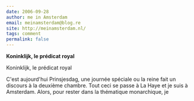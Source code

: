 ```yaml
---
date: 2006-09-28
author: me in Amsterdam
email: meinamsterdam@blog.re
site: http://meinamsterdam.nl/
tags: comment
permalink: false
---
```


<!-- TB -->
<p><strong>Koninklijk, le prédicat royal</strong></p>
<p>Koninklijk, le prédicat royal

C'est aujourd'hui Prinsjesdag, une journée spéciale ou la reine fait un discours à la deuxième chambre. Tout ceci se passe à La Haye et je suis à Amsterdam. Alors, pour rester dans la thématique monarchique, je</p>
